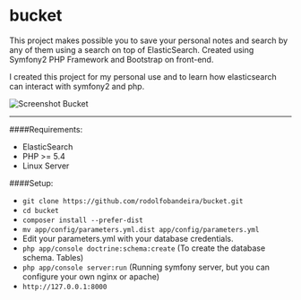 bucket
======

This project makes possible you to save your personal notes and search by any of them using a search on top of ElasticSearch. Created using Symfony2 PHP Framework and Bootstrap on front-end.

I created this project for my personal use and to learn how elasticsearch can interact with symfony2 and php.

![Screenshot Bucket](https://raw.githubusercontent.com/rodolfobandeira/bucket/master/screenshot.png)

---

####Requirements:
- ElasticSearch
- PHP >= 5.4
- Linux Server

####Setup:

- `git clone https://github.com/rodolfobandeira/bucket.git`
- `cd bucket`
- `composer install --prefer-dist`
- `mv app/config/parameters.yml.dist app/config/parameters.yml`
- Edit your parameters.yml with your database credentials.
- `php app/console doctrine:schema:create` (To create the database schema. Tables)
- `php app/console server:run` (Running symfony server, but you can configure your own nginx or apache)
- `http://127.0.0.1:8000`

